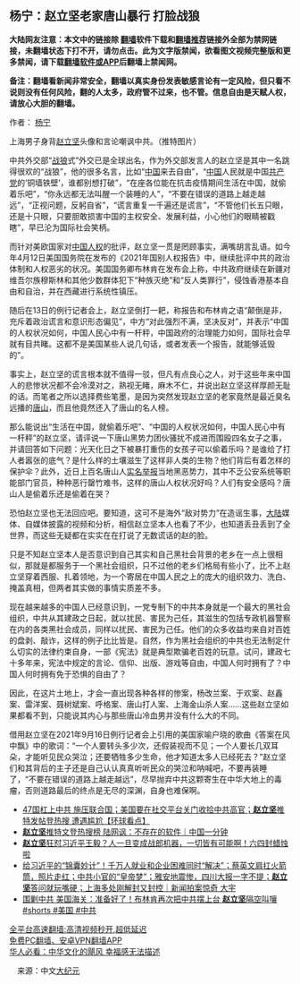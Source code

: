 <!-- 面包屑导航 --> <h2>杨宁：赵立坚老家唐山暴行 打脸战狼</h2> <p class="notice"><b>大陆网友注意：本文中的链接除 <a href="https://github.com/bannedbook/fanqiang" >翻墙</a>软件下载和<a href="https://github.com/killgcd/justmysocks/blob/master/README.md">翻墙推荐</a>链接外全部为禁网链接，未翻墙状态下打不开，请勿点击。此为文字版禁闻，欲看图文视频完整版和更多禁闻，请下载<a href="https://github.com/bannedbook/fanqiang">翻墙软件或APP</a>后翻墙上禁闻网。</p><p>备注：翻墙看新闻非常安全，翻墙以真实身份发表敏感言论有一定风险，但只看不说则没有任何风险，翻的人太多，政府管不过来，也不管。信息自由是天赋人权，请放心大胆的翻墙。</b></p>  <div class="entry"> <p>作者： <a href="https://www.bannedbook.org/bnews/tag/%e6%9d%a8%e5%ae%81/" class="st_tag internal_tag" rel="tag" title="标签 杨宁 下的日志">杨宁</a></p> <p id="conimg">上海男子身背<a href="https://www.bannedbook.org/bnews/tag/%E8%B5%B5%E7%AB%8B%E5%9D%9A/" class="st_tag internal_tag" rel="tag" title="标签 赵立坚 下的日志">赵立坚</a>头像和言论嘲讽中共。（推特图片）</p> <p>中共外交部“<a href="https://www.bannedbook.org/bnews/tag/%E6%88%98%E7%8B%BC/" class="st_tag internal_tag" rel="tag" title="标签 战狼 下的日志">战狼</a>式”外交已是全球出名，作为外交部发言人的赵立坚是其中一名跳得很欢的“战狼”，他的很多名言，比如“<span class='wp_keywordlink_affiliate'><a href="https://www.bannedbook.org/" title="中国" target="_blank">中国</a></span>来去自由”，“<a href="https://www.bannedbook.org/bnews/tag/%E4%B8%AD%E5%9B%BD/" class="st_tag internal_tag" rel="tag" title="标签 中国 下的日志">中国</a>人民就是中国<a href="https://www.bannedbook.org/bnews/tag/%e5%85%b1%e4%ba%a7%e5%85%9a/" class="st_tag internal_tag" rel="tag" title="标签 共产党 下的日志">共产党</a>的‘铜墙铁壁’，谁都别想打破”，“在座各位能在抗击疫情期间生活在中国，就偷着乐吧”，“你永远都无法叫醒一个装睡的人”，“不要在错误的道路上越走越远”，“正视问题，反躬自省”，“谎言重复一千遍还是谎言”，“不管他们长五只眼，还是十只眼，只要胆敢损害中国的主权安全、发展利益，小心他们的眼睛被戳瞎”，早已沦为国际社会笑柄。</p>  <p>而针对美欧国家对<span class='wp_keywordlink'><a href="https://www.bannedbook.org/forum20/" title="中国人权论坛" target="_blank">中国人权</a></span>的批评，赵立坚一贯是罔顾事实，满嘴胡言乱语。如今年4月12日美国国务院在发布的《2021年国别人权报告》中，继续批评中共的政治体制和人权恶劣的状况。美国国务卿布林肯在发布会上称，中共政府继续在新疆对维吾尔族穆斯林和其他少数群体犯下“种族灭绝”和“反人类罪行”，侵蚀香港基本自由和自治，并在西藏进行系统性镇压。</p> <p>随后在13日的例行记者会上，赵立坚倒打一耙，称报告和布林肯之语“颠倒是非，充斥着政治谎言和意识形态偏见”，中方“对此强烈不满，坚决反对”，并表示“中国的人权状况如何，中国人民心中有一杆秤，中国政府的治理能力如何，国际社会早就有目共睹。这都不是美国某些人说几句话，或者发表一个报告，就能够诋毁的”。</p> <p>事实上，赵立坚的谎言根本就不值得一驳，但凡有点良心之人，对于这些年来中国人的悲惨状况都不会冷漠对之，熟视无睹，麻木不仁，并说出赵立坚这样厚颜无耻的话。而笔者之所以选择费些笔墨，是因为突然发现赵立坚的老家竟然是最近臭名远播的<a href="https://www.bannedbook.org/bnews/tag/%E5%94%90%E5%B1%B1/" class="st_tag internal_tag" rel="tag" title="标签 唐山 下的日志">唐山</a>，而且他竟然还入了唐山的名人榜。</p>  <p>那么能说出“生活在中国，就偷着乐吧”、“中国的人权状况如何，中国人民心中有一杆秤”的赵立坚，请评说一下唐山黑势力团伙骚扰不成进而围殴四名女子之事，并请回答如下问题：光天化日之下被暴打重伤的女孩子可以偷着乐吗？是谁给了打人者嚣张的底气？是什么样的土壤滋生了这样非人类的生物？他们背后有着怎样的保护伞？此外，近日上百名唐山人<span class='wp_keywordlink'><a href="https://www.bannedbook.org/forum30/" title="我要举报贪官 网络举报贪污" target="_blank">实名举报</a></span>当地黑恶势力，其中不乏公安系统等职能部门官员，种种恶行罄竹难书，这样的唐山人权状况好吗？人们有安全感吗？唐山人是偷着乐还是偷着在哭？</p> <p>恐怕赵立坚也无法回应吧。要知道，这可不是海外“敌对势力”在造谣生事，<span class='wp_keywordlink_affiliate'><a href="https://www.bannedbook.org/" title="大陆" target="_blank">大陆</a></span>媒体、自媒体披露的视频和分析，相信赵立坚本人也看了不少，也知道丢丑丢到了全世界，而这些无疑都在实实在在打说了无数谎话的赵的脸。</p> <p>只是不知赵立坚本人是否意识到自己其实和自己黑社会背景的老乡在一点上很相似，那就是都服务于一个黑社会组织，只不过他的老乡们格局有些小了，比不上赵立坚穿着西服、扎着领地，为一个寄居在中国人民之上的庞大的组织效力、洗白、掩盖真相，但两者其实做的事情实质差不多。</p>  <p>现在越来越多的中国人已经意识到，一党专制下的中共本身就是一个最大的黑社会组织，中共从其建政之日起，就以扰民、害民为己任，其滋生的包括专政机器警察在内的各类黑社会成员，同样以扰民、害民为己任。他们的众多收益均来自对百姓的盘剥、敲诈，这样的例子比比皆是。自然，作为黑社会组织的中共也无法制定什么切实的法律约束自身，一部《宪法》就是典型欺骗老百姓的玩意。试问，建政七十多年来，宪法中规定的言论、信仰、出版、游戏等自由，中国人何时拥有了？中国人何时拥有免于恐惧的自由了？</p> <p>因此，在这片土地上，才会一直出现各种各样的惨案，杨改兰案、于欢案、赵鑫案、雷洋案、聂树斌案、呼格案、唐山打人案、上海金山杀人案……这些赵立坚如果都看不到，只能说其内心与那些唐山冷血男并没有什么大的不同。</p> <p>借用赵立坚在2021年9月16日例行记者会上引用的美国家喻户晓的歌曲《答案在风中飘》中的歌词：“一个人要转头多少次，还假装视而不见；一个人要长几双耳朵，才能听见民众哭泣；还要牺牲多少生命，他才知道太多人已经死去？”赵立坚们和其背后的主子还是自己认认真真听听民众的哭泣和呐喊吧，不要再装睡了，“不要在错误的道路上越走越远”，尽早抛弃中共这颗寄生在中华大地上的毒瘤，否则道路最后的终点是无尽的深渊，自身也难保啊。</p>  <div id="taboola-mid-1"></div>  <ul class='op-related-articles' title='相关阅读'> <li><a href='https://www.bannedbook.org/bnews/bannedvideo/20220616/1746123.html' target='_blank'>47国杠上中共 施压联合国；美国要在社交平台关门收拾中共高官；<b>赵立坚</b>推特发帖登热搜  遭遇尴尬【环球看点】</a></li> <li><a href='https://www.bannedbook.org/bnews/taiwannews/20220615/1746069.html' target='_blank'><b>赵立坚</b>推特文登热搜榜 陆网讽：不存在的软件｜中国一分钟</a></li> <li><a href='https://www.bannedbook.org/bnews/bannedvideo/20220604/1741475.html' target='_blank'><b>赵立坚</b>狂怼习近平王毅？人一旦变成战郎机器，一切皆有可能啊！六四封蜡烛啦</a></li> <li><a href='https://www.bannedbook.org/bnews/bannedvideo/20220603/1741102.html' target='_blank'>给习近平的“锦囊妙计”！千万人就业和企业困难同时“解决”；蔡英文肩扛火箭筒，照片走红；中共小官的“皇帝梦”；雅安地震惨，四川大报一字不提；<b>赵立坚</b>答问就玩嘴硬；上海多处刚解封又封控｜新闻拍案惊奇 大宇</a></li> <li><a href='https://www.bannedbook.org/bnews/bannedvideo/20220603/1741079.html' target='_blank'>围剿中共 美国海关：准备好了！布林肯再次把中共摆上台 <b>赵立坚</b>隔空叫嚷 #shorts #美国 #中共</a></li> </ul> <p class="texttj"> <a href="https://github.com/bannedbook/fanqiang/wiki/V2ray%E6%9C%BA%E5%9C%BA" target="_blank">全平台高速翻墙:高清视频秒开,超低延迟</a><br/> <a href="https://github.com/bannedbook/fanqiang/wiki/%E7%A6%81%E9%97%BB%E7%BD%91%E5%AE%89%E5%8D%93%E7%BF%BB%E5%A2%99%E6%96%B0%E9%97%BBAPP" target="_blank">免费PC翻墙、安卓VPN翻墙APP</a><br/> <a href="https://www.bannedbook.org/bnews/comments/20220220/1694796.html" target="_blank">华人必看：中华文化的飓风 幸福感无法描述</a> </p><p class="src-info">　来源：中文<span class='wp_keywordlink_affiliate'><a href="http://www.epochtimes.com/" title="大纪元" target="_blank">大纪元</a></span> </p><a name='sharetosocial'></a>  <div style="margin-bottom:5px;padding-bottom:5px;clear:both"> <div id="archive-pix-1" class="banner-ads"> <!-- AuctionX Display platform tag START --> <div id="27602x728x90x621x_ADSLOT1" clicktrack="%%CLICK_URL_ESC%%"></div>  <!-- AuctionX Display platform tag END --> </div> <div id="archive-pix-2" class="banner-ads"> <!-- AuctionX Display platform tag START --> <div id="27556x300x250x621x_ADSLOT1" clicktrack="%%CLICK_URL_ESC%%" style="margin:0 auto;text-align:center"></div>  <!-- AuctionX Display platform tag END --> </div> </div>  <div id="archive-pix-1" class="banner-ads"> <!-- AuctionX Display platform tag START --> <div id="27603x728x90x621x_ADSLOT1" clicktrack="%%CLICK_URL_ESC%%"></div>  <!-- AuctionX Display platform tag END --> </div> </div><!--END ENTRY--> 